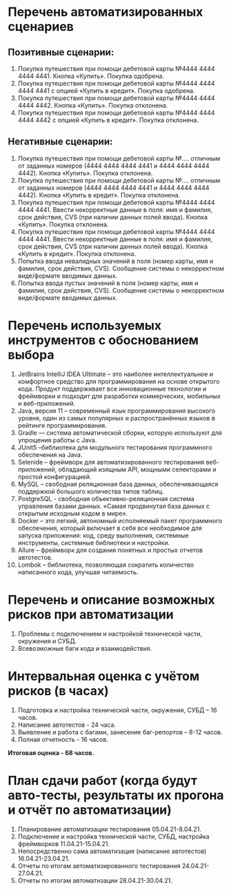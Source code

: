 # Перечень автоматизированных сценариев
## Позитивные сценарии:
1.	Покупка путешествия при помощи дебетовой карты №4444 4444 4444 4441. Кнопка «Купить». Покупка одобрена.
1.	Покупка путешествия при помощи дебетовой карты №4444 4444 4444 4441 с опцией «Купить в кредит». Покупка одобрена.
1.  Покупка путешествия при помощи дебетовой карты №4444 4444 4444 4442. Кнопка «Купить». Покупка отклонена.
1.	Покупка путешествия при помощи дебетовой карты №4444 4444 4444 4442 с опцией «Купить в кредит». Покупка отклонена.
## Негативные сценарии:
1.	Покупка путешествия при помощи дебетовой карты №…. отличным от заданных номеров (4444 4444 4444 4441 и 4444 4444 4444 4442). Кнопка «Купить». Покупка отклонена.
1.	Покупка путешествия при помощи дебетовой карты №…. отличным от заданных номеров (4444 4444 4444 4441 и 4444 4444 4444 4442). Кнопка «Купить в кредит». Покупка отклонена. 
1.  Покупка путешествия при помощи дебетовой карты №4444 4444 4444 4441. Ввести некорректные данные в поля: имя и фамилия, срок действия, CVS (при наличии данных полей ввода). Кнопка «Купить». Покупка отклонена.
1.  Покупка путешествия при помощи дебетовой карты №4444 4444 4444 4441. Ввести некорректные данные в поля: имя и фамилия, срок действия, CVS (при наличии данных полей ввода). Кнопка «Купить в кредит». Покупка отклонена.
1.	Попытка ввода невалидных значений в поля (номер карты, имя и фамилия, срок действия, CVS). Сообщение системы о некорректном виде/формате вводимых данных.
1.  Попытка ввода пустых значений в поля (номер карты, имя и фамилия, срок действия, CVS). Сообщение системы о некорректном виде/формате вводимых данных.
# Перечень используемых инструментов с обоснованием выбора
1. JetBrains IntelliJ IDEA Ultimate – это наиболее интеллектуальное и комфортное средство для программирования 
   на основе открытого кода. Продукт поддерживает все инновационные технологии и фреймворки и подходит 
   для разработки коммерческих, мобильных и веб-приложений.
1. Java, версия 11 – современный язык программирования высокого уровня, один из самых популярных и 
   распространённых языков в рейтинге программирования.
1. Gradle — система автоматической сборки, которую используют для упрощения работы с Java. 
1. JUnit5 –библиотека для модульного тестирования программного обеспечения на Java. 
1. Selenide – фреймворк для автоматизированного тестирования веб-приложений, обладающий изящным API, мощными 
   селекторами и простой конфигурацией.
1. MySQL – свободная реляционная база данных, обеспечивающаяся поддержкой большого количества типов таблиц.
1. PostgreSQL - свободная объективно-реляционная система управления базами данных. «Самая продвинутая база 
   данных с открытым исходным кодом в мире».
1. Docker – это легкий, автономный исполняемый пакет программного обеспечения, который включает в себя все 
   необходимое для запуска приложения: код, среду выполнения, системные инструменты, системные библиотеки и настройки.
1. Allure – фреймворк для создания понятных и простых отчетов автотестов.
1. Lombok – библиотека, позволяющая сократить количество написанного кода, улучшая читаемость.
# Перечень и описание возможных рисков при автоматизации
1. Проблемы с подключением и настройкой технической части, окружения и СУБД.
1. Всевозможные баги кода и взаимодействия.
# Интервальная оценка с учётом рисков (в часах)
1. Подготовка и настройка технической части, окружения, СУБД – 16 часов.
1. Написание автотестов - 24 часа.
1. Выявление и работа с багами, занесение баг-репортов – 8-12 часов.
1. Полная отчетность -  16 часов.

**Итоговая оценка - 68 часов.**
# План сдачи работ (когда будут авто-тесты, результаты их прогона и отчёт по автоматизации)
1. Планирование автоматизации тестирования 05.04.21-8.04.21.
1. Подключение и настройка технической части, СУБД, настройка фреймворков 11.04.21-15.04.21.
1. Непосредственно сама автоматизация (написание автотестов) 16.04.21-23.04.21.
1. Отчеты по итогам автоматизированного тестирования 24.04.21-27.04.21.
1. Отчеты по итогам автоматизации 28.04.21-30.04.21.